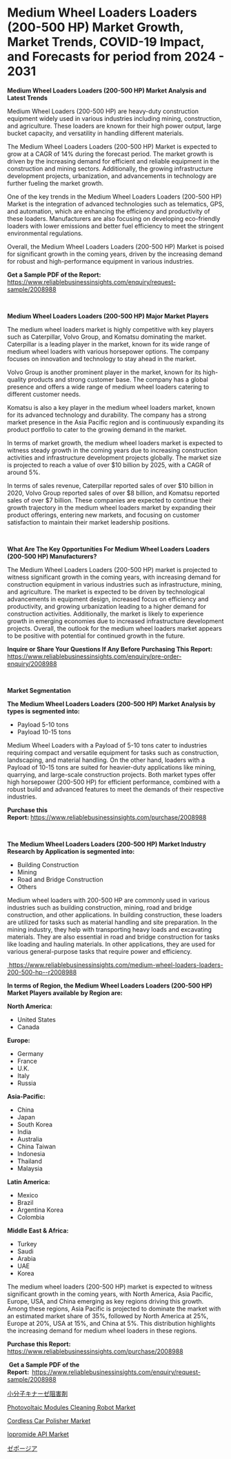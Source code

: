 <p><h1>Medium Wheel Loaders Loaders (200-500 HP) Market Growth, Market Trends, COVID-19 Impact, and Forecasts for period from 2024 - 2031</h1></p><p><strong>Medium Wheel Loaders Loaders (200-500 HP) Market Analysis and Latest Trends</strong></p>
<p><p>Medium Wheel Loaders (200-500 HP) are heavy-duty construction equipment widely used in various industries including mining, construction, and agriculture. These loaders are known for their high power output, large bucket capacity, and versatility in handling different materials. </p><p>The Medium Wheel Loaders Loaders (200-500 HP) Market is expected to grow at a CAGR of 14% during the forecast period. The market growth is driven by the increasing demand for efficient and reliable equipment in the construction and mining sectors. Additionally, the growing infrastructure development projects, urbanization, and advancements in technology are further fueling the market growth.</p><p>One of the key trends in the Medium Wheel Loaders Loaders (200-500 HP) Market is the integration of advanced technologies such as telematics, GPS, and automation, which are enhancing the efficiency and productivity of these loaders. Manufacturers are also focusing on developing eco-friendly loaders with lower emissions and better fuel efficiency to meet the stringent environmental regulations.</p><p>Overall, the Medium Wheel Loaders Loaders (200-500 HP) Market is poised for significant growth in the coming years, driven by the increasing demand for robust and high-performance equipment in various industries.</p></p>
<p><strong>Get a Sample PDF of the Report:&nbsp;</strong> <a href="https://www.reliablebusinessinsights.com/enquiry/request-sample/2008988">https://www.reliablebusinessinsights.com/enquiry/request-sample/2008988</a></p>
<p>&nbsp;</p>
<p><strong>Medium Wheel Loaders Loaders (200-500 HP) Major Market Players</strong></p>
<p><p>The medium wheel loaders market is highly competitive with key players such as Caterpillar, Volvo Group, and Komatsu dominating the market. Caterpillar is a leading player in the market, known for its wide range of medium wheel loaders with various horsepower options. The company focuses on innovation and technology to stay ahead in the market.</p><p>Volvo Group is another prominent player in the market, known for its high-quality products and strong customer base. The company has a global presence and offers a wide range of medium wheel loaders catering to different customer needs.</p><p>Komatsu is also a key player in the medium wheel loaders market, known for its advanced technology and durability. The company has a strong market presence in the Asia Pacific region and is continuously expanding its product portfolio to cater to the growing demand in the market.</p><p>In terms of market growth, the medium wheel loaders market is expected to witness steady growth in the coming years due to increasing construction activities and infrastructure development projects globally. The market size is projected to reach a value of over $10 billion by 2025, with a CAGR of around 5%.</p><p>In terms of sales revenue, Caterpillar reported sales of over $10 billion in 2020, Volvo Group reported sales of over $8 billion, and Komatsu reported sales of over $7 billion. These companies are expected to continue their growth trajectory in the medium wheel loaders market by expanding their product offerings, entering new markets, and focusing on customer satisfaction to maintain their market leadership positions.</p></p>
<p>&nbsp;</p>
<p><strong>What Are The Key Opportunities For Medium Wheel Loaders Loaders (200-500 HP) Manufacturers?</strong></p>
<p><p>The Medium Wheel Loaders Loaders (200-500 HP) market is projected to witness significant growth in the coming years, with increasing demand for construction equipment in various industries such as infrastructure, mining, and agriculture. The market is expected to be driven by technological advancements in equipment design, increased focus on efficiency and productivity, and growing urbanization leading to a higher demand for construction activities. Additionally, the market is likely to experience growth in emerging economies due to increased infrastructure development projects. Overall, the outlook for the medium wheel loaders market appears to be positive with potential for continued growth in the future.</p></p>
<p><strong>Inquire or Share Your Questions If Any Before Purchasing This Report:</strong> <a href="https://www.reliablebusinessinsights.com/enquiry/pre-order-enquiry/2008988">https://www.reliablebusinessinsights.com/enquiry/pre-order-enquiry/2008988</a></p>
<p>&nbsp;</p>
<p><strong>Market Segmentation</strong></p>
<p><strong>The Medium Wheel Loaders Loaders (200-500 HP) Market Analysis by types is segmented into:</strong></p>
<p><ul><li>Payload 5-10 tons</li><li>Payload 10-15 tons</li></ul></p>
<p><p>Medium Wheel Loaders with a Payload of 5-10 tons cater to industries requiring compact and versatile equipment for tasks such as construction, landscaping, and material handling. On the other hand, loaders with a Payload of 10-15 tons are suited for heavier-duty applications like mining, quarrying, and large-scale construction projects. Both market types offer high horsepower (200-500 HP) for efficient performance, combined with a robust build and advanced features to meet the demands of their respective industries.</p></p>
<p><strong>Purchase this Report:&nbsp;</strong><a href="https://www.reliablebusinessinsights.com/purchase/2008988">https://www.reliablebusinessinsights.com/purchase/2008988</a></p>
<p>&nbsp;</p>
<p><strong>The Medium Wheel Loaders Loaders (200-500 HP) Market Industry Research by Application is segmented into:</strong></p>
<p><ul><li>Building Construction</li><li>Mining</li><li>Road and Bridge Construction</li><li>Others</li></ul></p>
<p><p>Medium wheel loaders with 200-500 HP are commonly used in various industries such as building construction, mining, road and bridge construction, and other applications. In building construction, these loaders are utilized for tasks such as material handling and site preparation. In the mining industry, they help with transporting heavy loads and excavating materials. They are also essential in road and bridge construction for tasks like loading and hauling materials. In other applications, they are used for various general-purpose tasks that require power and efficiency.</p></p>
<p><a href="https://www.reliablebusinessinsights.com/medium-wheel-loaders-loaders-200-500-hp--r2008988">&nbsp;https://www.reliablebusinessinsights.com/medium-wheel-loaders-loaders-200-500-hp--r2008988</a></p>
<p><strong>In terms of Region, the Medium Wheel Loaders Loaders (200-500 HP) Market Players available by Region are:</strong></p>
<p>
    <p> <strong> North America: </strong>
        <ul>
            <li>United States</li>
            <li>Canada</li>
        </ul>
        </p> 
    <p> <strong> Europe: </strong>
        <ul>
            <li>Germany</li>
            <li>France</li>
            <li>U.K.</li>
            <li>Italy</li>
            <li>Russia</li>
        </ul>
        </p> 
    <p> <strong> Asia-Pacific: </strong>
        <ul>
            <li>China</li>
            <li>Japan</li>
            <li>South Korea</li>
            <li>India</li>
            <li>Australia</li>
            <li>China Taiwan</li>
            <li>Indonesia</li>
            <li>Thailand</li>
            <li>Malaysia</li>
        </ul>
        </p> 
    <p> <strong> Latin America: </strong>
        <ul>
            <li>Mexico</li>
            <li>Brazil</li>
            <li>Argentina Korea</li>
            <li>Colombia</li>
        </ul>
        </p> 
    <p> <strong> Middle East & Africa: </strong>
        <ul>
            <li>Turkey</li>
            <li>Saudi</li>
            <li>Arabia</li>
            <li>UAE</li>
            <li>Korea</li>
        </ul>
    </p>
    </p>
<p><p>The medium wheel loaders (200-500 HP) market is expected to witness significant growth in the coming years, with North America, Asia Pacific, Europe, USA, and China emerging as key regions driving this growth. Among these regions, Asia Pacific is projected to dominate the market with an estimated market share of 35%, followed by North America at 25%, Europe at 20%, USA at 15%, and China at 5%. This distribution highlights the increasing demand for medium wheel loaders in these regions.</p></p>
<p><strong>Purchase this Report: </strong><a href="https://www.reliablebusinessinsights.com/purchase/2008988">https://www.reliablebusinessinsights.com/purchase/2008988</a></p>
<p>&nbsp;<strong>Get a Sample PDF of the Report:&nbsp;&nbsp;</strong><a href="https://www.reliablebusinessinsights.com/enquiry/request-sample/2008988">https://www.reliablebusinessinsights.com/enquiry/request-sample/2008988</a></p>
<p><strong></strong></p>
<p><p><a href="https://github.com/oafhukehf4709715/Market-Research-Report-List-2/blob/main/9211251165460.md">小分子キナーゼ阻害剤</a></p><p><a href="https://www.linkedin.com/pulse/insights-photovoltaic-modules-cleaning-robot-industry-market-e9txc">Photovoltaic Modules Cleaning Robot Market</a></p><p><a href="https://github.com/lamhaoka57/Market-Research-Report-List-1/blob/main/cordless-car-polisher-market.md">Cordless Car Polisher Market</a></p><p><a href="https://www.linkedin.com/pulse/iopromide-api-market-ndash-industry-trends-forecast-period-from-yig8e">Iopromide API Market</a></p><p><a href="https://github.com/dzy793153605/Market-Research-Report-List-2/blob/main/2515910165461.md">ゼポージア</a></p></p>